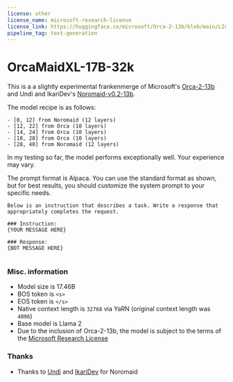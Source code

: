 ```yaml
---
license: other
license_name: microsoft-research-license
license_link: https://huggingface.co/microsoft/Orca-2-13b/blob/main/LICENSE
pipeline_tag: text-generation
---
```


# OrcaMaidXL-17B-32k

This is a a slightly experimental frankenmerge of Microsoft's [Orca-2-13b](https://huggingface.co/microsoft/Orca-2-13b) and Undi and IkariDev's [Noromaid-v0.2-13b](https://huggingface.co/NeverSleep/Noromaid-13b-v0.2).

The model recipe is as follows:

```
- [0, 12] from Noromaid (12 layers)
- [12, 22] from Orca (10 layers)
- [14, 24] from Orca (10 layers)
- [18, 28] from Orca (10 layers)
- [28, 40] from Noromaid (12 layers)
```

In my testing so far, the model performs exceptionally well. Your experience may vary.

The prompt format is Alpaca. You can use the standard format as shown, but for best results, you should customize the system prompt to your specific needs.

```
Below is an instruction that describes a task. Write a response that appropriately completes the request.

### Instruction:
{YOUR MESSAGE HERE}

### Response:
{BOT MESSAGE HERE}


```

### Misc. information
- Model size is 17.46B
- BOS token is `<s>`
- EOS token is `</s>`
- Native context length is `32768` via YaRN (original context length was `4096`)
- Base model is Llama 2
- Due to the inclusion of Orca-2-13b, the model is subject to the terms of the [Microsoft Research License](https://huggingface.co/microsoft/Orca-2-13b/blob/main/LICENSE)

### Thanks
- Thanks to [Undi](https://ko-fi.com/undiai) and [IkariDev](https://ikaridevgit.github.io/) for Noromaid